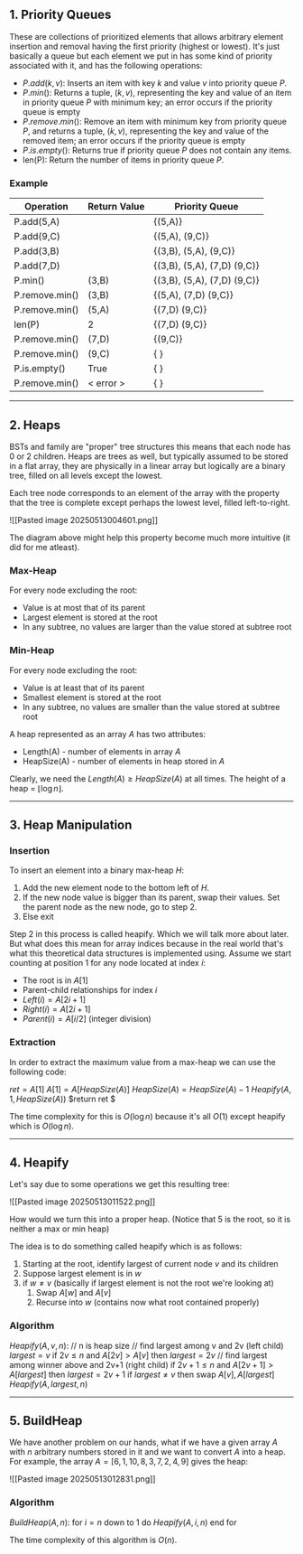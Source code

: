 
## 1. Priority Queues

These are collections of prioritized elements that allows arbitrary element insertion and removal having the first priority (highest or lowest). It's just basically a queue but each element we put in has some kind of priority associated with it, and has the following operations:

- $P.add(k, v)$: Inserts an item with key $k$ and value $v$ into priority queue $P$.
- $P.min()$: Returns a tuple, $(k,v)$, representing the key and value of an item in priority queue $P$ with minimum key; an error occurs if the priority queue is empty
- $P.remove.min()$: Remove an item with minimum key from priority queue $P$, and returns a tuple, $(k,v)$, representing the key and value of the removed item; an error occurs if the priority queue is empty
- $P.is.empty()$: Returns true if priority queue $P$ does not contain any items.
- len(P): Return the number of items in priority queue $P$.

### Example


| Operation      | Return Value | Priority Queue              |
| -------------- | ------------ | --------------------------- |
| P.add(5,A)     |              | {(5,A)}                     |
| P.add(9,C)     |              | {(5,A), (9,C)}              |
| P.add(3,B)     |              | {(3,B), (5,A), (9,C)}       |
| P.add(7,D)     |              | {(3,B), (5,A), (7,D) (9,C)} |
| P.min()        | (3,B)        | {(3,B), (5,A), (7,D) (9,C)} |
| P.remove.min() | (3,B)        | {(5,A), (7,D) (9,C)}        |
| P.remove.min() | (5,A)        | {(7,D) (9,C)}               |
| len(P)         | 2            | {(7,D) (9,C)}               |
| P.remove.min() | (7,D)        | {(9,C)}                     |
| P.remove.min() | (9,C)        | { }                         |
| P.is.empty()   | True         | { }                         |
| P.remove.min() | < error >    | { }                         |

---

## 2. Heaps

BSTs and family are "proper" tree structures this means that each node has 0 or 2 children. Heaps are trees as well, but typically assumed to be stored in a flat array, they are physically in a linear array but logically are a binary tree, filled on all levels except the lowest.

Each tree node corresponds to an element of the array with the property that the tree is complete except perhaps the lowest level, filled left-to-right.

![[Pasted image 20250513004601.png]]

The diagram above might help this property become much more intuitive (it did for me atleast). 

### Max-Heap

For every node excluding the root:
- Value is at most that of its parent
- Largest element is stored at the root
- In any subtree, no values are larger than the value stored at subtree root

### Min-Heap

For every node excluding the root:
- Value is at least that of its parent
- Smallest element is stored at the root
- In any subtree, no values are smaller than the value stored at subtree root

A heap represented as an array $A$ has two attributes:

- Length(A) - number of elements in array $A$
- HeapSize(A) - number of elements in heap stored in $A$

Clearly, we need the $Length(A) \geq HeapSize(A)$ at all times. The height of a heap = $\lfloor  \log n\rfloor$. 

---

## 3. Heap Manipulation

### Insertion

To insert an element into a binary max-heap $H$:

1. Add the new element node to the bottom left of $H$.
2. If the new node value is bigger than its parent, swap their values. Set the parent node as the new node, go to step 2.
3. Else exit

Step $2$ in this process is called heapify. Which we will talk more about later. But what does this mean for array indices because in the real world that's what this theoretical data structures is implemented using. Assume we start counting at position 1 for any node located at index $i$:

- The root is in $A[1]$
- Parent-child relationships for index $i$
- $Left(i)=A[2i+1]$
- $Right(i) = A[2i+1]$
- $Parent(i)=A[i/2]$ (integer division)

### Extraction

In order to extract the maximum value from a max-heap we can use the following code:

$ret = A[1]$
$A[1] = A[HeapSize(A)]$
$HeapSize(A)=HeapSize(A)-1$
$Heapify(A,1,HeapSize(A))$
$return ret $

The time complexity for this is $O(\log n)$ because it's all $O(1)$ except heapify which is $O(\log n)$.

---

## 4. Heapify

Let's say due to some operations we get this resulting tree:

![[Pasted image 20250513011522.png]]

How would we turn this into a proper heap. (Notice that 5 is the root, so it is neither a max or min heap)

The idea is to do something called heapify which is as follows:

1. Starting at the root, identify largest of current node $v$ and its children
2. Suppose largest element is in $w$ 
3. if $w \ne v$ (basically if largest element is not the root we're looking at)
	1. Swap $A[w]$ and $A[v]$
	2. Recurse into $w$ (contains now what root contained properly)

### Algorithm

$Heapify(A, v, n)$:
	// n is heap size
	// find largest among v and 2v (left child)
	$largest = v$
	if $2v \le n$ and $A[2v] > A[v]$ then $largest = 2v$
	// find largest among winner above and 2v+1 (right child)
	if $2v+1 \le n$ and $A[2v+1] > A[largest]$ then $largest = 2v+1$
	if $largest \ne v$ then
	    swap $A[v], A[largest]$
	    $Heapify(A, largest, n)$

---

## 5. BuildHeap

We have another problem on our hands, what if we have a given array $A$ with $n$ arbitrary numbers stored in it and we want to convert $A$ into a heap. For example, the array $A=[6,1,10,8,3,7,2,4,9]$ gives the heap:

![[Pasted image 20250513012831.png]]

### Algorithm

$BuildHeap(A,n)$:
	for $i=n$ down to $1$ do
		$Heapify(A,i,n)$
	end for

The time complexity of this algorithm is $O(n)$.







































































